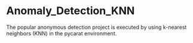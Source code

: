 # Anomaly_Detection_KNN
The popular anonymous detection project is executed by using k-nearest neighbors (KNN) in the pycarat environment.
